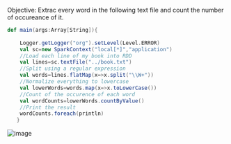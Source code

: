 Objective:
Extrac every word in the following text file and count the number of occureance of it. 

```scala
def main(args:Array[String]){
    
    Logger.getLogger("org").setLevel(Level.ERROR)
    val sc=new SparkContext("local[*]","application")
    //Load each line of my book into RDD
    val lines=sc.textFile("../book.txt")
    //Split using a regular expression 
    val words=lines.flatMap(x=>x.split("\\W+"))
    //Normalize everything to lowercase
    val lowerWords=words.map(x=>x.toLowerCase())
    //Count of the occurence of each word
    val wordCounts=lowerWords.countByValue()
    //Print the result
    wordCounts.foreach(println)
   }
```

![image](https://user-images.githubusercontent.com/53164959/94887518-76930080-04b1-11eb-8ac2-3915f9795c95.png)
